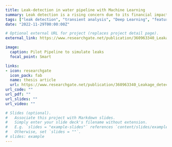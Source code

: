 ```yaml
---
title: Leak-detection in water pipeline with Machine Learning 
summary: Leak detection is a rising concern due to its financial impact on water utility companies from the water losses. To this ends, researchers has proposed a multitude of techniques to detect leakages ranging from model-based, transient-based, to data-driven methods. This thesis work aims to develop a machine-learning model to determine whether there are leaks in the pipeline. The empirical data for training is generated from the water laboratory of Oras factory, where it was calibrated to simulate different leaks scenarios. The second aim of this work is to prove that the advantages of machine-learning approach can compensate for its disadvantages. Compared with related studies modeling-based technique, this work also proves that machine-leanring based is more efficient and accurate. Specifically, In this work, an intelligent solenoid valve, with Silab’s EFR32MG22 controller as the processor, was utilized to collect pressure and flow rate measured from the pilot pipeline. Those measurements were transferred via Bluetooth SPP service to a desktop computer for filtering noise and feature-extraction. In model selection, a Support Vector Machine (SVM) model is chosen for the binary classification of leak vs. non-leak data. The model is then optimized by cross-validation with different data transformers on the training set and different hyperparameters of the SVM. The result of this thesis work has shown that using data transformed with Yeo-Johnson power transform yield the highest accuracy (97%) with testing data set.    
tags: ["leak detection", "transient analysis", "Deep Learning", "feature-extraction"]
date: "2022-11-29T00:00:00Z"

# Optional external URL for project (replaces project detail page).
external_link: https://www.researchgate.net/publication/360963340_Leakage_detection_in_water_supply_pipelines_using_machine_learning

image:
  caption: Pilot Pipeline to simulate leaks
  focal_point: Smart

links:
- icon: researchgate
  icon_pack: fab
  name: thesis article
  url: https://www.researchgate.net/publication/360963340_Leakage_detection_in_water_supply_pipelines_using_machine_learning
url_code: ""
url_pdf: ""
url_slides: ""
url_video: ""

# Slides (optional).
#   Associate this project with Markdown slides.
#   Simply enter your slide deck's filename without extension.
#   E.g. `slides = "example-slides"` references `content/slides/example-slides.md`.
#   Otherwise, set `slides = ""`.
# slides: example
---
```

